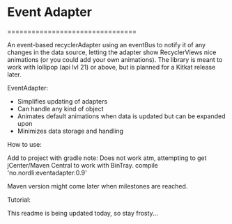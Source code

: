 # Event Adapter
================================

An event-based recyclerAdapter using an eventBus to notify it of any changes in the data source, letting the adapter show RecyclerViews nice animations (or you could add your own animations).
The library is meant to work with lollipop (api lvl 21) or above, but is planned for a Kitkat release later.

EventAdapter:

* Simplifies updating of adapters
* Can handle any kind of object
* Animates default animations when data is updated but can be expanded upon
* Minimizes data storage and handling
    
How to use:

Add to project with gradle
note: Does not work atm, attempting to get jCenter/Maven Central to work with BinTray. 
compile 'no.nordli:eventadapter:0.9'

Maven version might come later when milestones are reached.

Tutorial:

This readme is being updated today, so stay frosty...